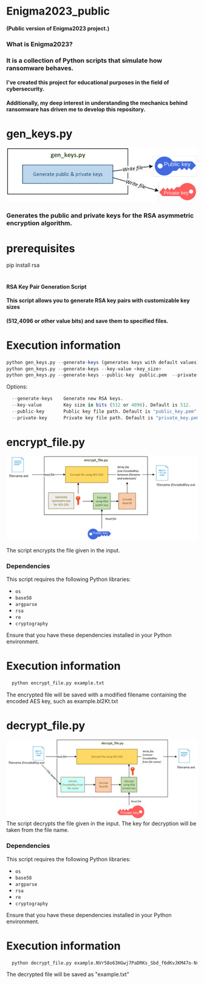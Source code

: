 
# Enigma2023_public
#### (Public version of Enigma2023 project.)

### What is Enigma2023? 
### It is a collection of Python scripts that simulate how ransomware behaves. 
#### I've created this project for educational purposes in the field of cybersecurity. 
#### Additionally, my deep interest in understanding the mechanics behind ransomware has driven me to develop this repository.
#
# gen_keys.py
![Generate keys](./images/gen_keys.jpg)
### Generates the public and private keys for the RSA asymmetric encryption algorithm.
# prerequisites
pip install rsa
# 
#### RSA Key Pair Generation Script
#### This script allows you to generate RSA key pairs with customizable key sizes 
#### (512,4096 or other value bits) and save them to specified files.

# Execution information
``` r
python gen_keys.py --generate-keys (generates keys with default values)
python gen_keys.py --generate-keys --key-value <key_size>
python gen_keys.py --generate-keys --public-key  public.pem  --private-key private.pem --key-value 512
```
Options:
``` r
  --generate-keys    Generate new RSA keys.
  --key-value        Key size in bits (512 or 4096). Default is 512.
  --public-key       Public key file path. Default is "public_key.pem".
  --private-key      Private key file path. Default is "private_key.pem".
```
#
#
# encrypt_file.py
![img](./images/encrypt.jpg)

The script encrypts the file given in the input.
### Dependencies
This script requires the following Python libraries:
- `os`
- `base58`
- `argparse`
- `rsa`
- `re`
- `cryptography`

Ensure that you have these dependencies installed in your Python environment.
# Execution information

``` r
  python encrypt_file.py example.txt
```
The encrypted file will be saved with a modified filename containing the encoded AES key, such as example.bl2Kt.txt
#
#
# decrypt_file.py
![img](./images/decrypt.jpg)
The script decrypts the file given in the input. 
The key for decryption will be taken from the file name.
### Dependencies
This script requires the following Python libraries:
- `os`
- `base58`
- `argparse`
- `rsa`
- `re`
- `cryptography`

Ensure that you have these dependencies installed in your Python environment.
# Execution information

``` r
  python decrypt_file.py example.NVr58o63HGwj7PaDRKs_Sbd_f6dKvJKM47o-NsK3coZTg2ErSdfa8C_k2KhSYVIKrBrfnrUpzrwZYzDDvpk4d.txt
```
The decrypted file will be saved as "example.txt"
#
#